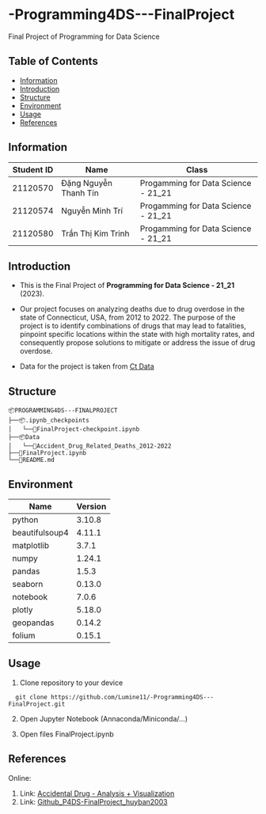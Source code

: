 # -Programming4DS---FinalProject
Final Project of Programming for Data Science

## Table of Contents
- [Information](#information)
- [Introduction](#introduction)
- [Structure](#structure)
- [Environment](#environment)
- [Usage](#usage)
- [References](#references)

## Information

| Student ID | Name                   | Class                                  |
| ---------- | ---------------------- | -------------------------------------- | 
| 21120570   | Đặng Nguyễn Thanh Tín  | Progamming for Data Science - 21_21    |
| 21120574   | Nguyễn Minh Trí        | Progamming for Data Science - 21_21    |
| 21120580   | Trần Thị Kim Trinh     | Progamming for Data Science - 21_21    |

## Introduction

- This is the Final Project of **Programming for Data Science - 21_21** (2023).

- Our project focuses on analyzing deaths due to drug overdose in the state of Connecticut, USA, from 2012 to 2022. The purpose of the project is to identify combinations of drugs that may lead to fatalities, pinpoint specific locations within the state with high mortality rates, and consequently propose solutions to mitigate or address the issue of drug overdose.

- Data for the project is taken from [Ct Data](https://data.ct.gov/Health-and-Human-Services/Accidental-Drug-Related-Deaths-2012-2022/rybz-nyjw/about_data?fbclid=IwAR07ZT1I07dfkynbNXFZ6rKKL8raxbwHtE2UbdYQyFgr8NHr_UvmOcSAT7Q)

## Structure

```
📦PROGRAMMING4DS---FINALPROJECT
├──📦.ipynb_checkpoints
│   └──📜FinalProject-checkpoint.ipynb
├──📦Data
│   └──📜Accident_Drug_Related_Deaths_2012-2022
├──📜FinalProject.ipynb  
└──📜README.md
```

## Environment

| Name            |     Version   |
|-----------------|---------------|
| python          |     3.10.8    |
| beautifulsoup4  |     4.11.1    |
| matplotlib      |     3.7.1     |
| numpy           |     1.24.1    |
| pandas          |     1.5.3     |
| seaborn         |     0.13.0    |
| notebook        |     7.0.6     |
| plotly          |     5.18.0    |
| geopandas       |     0.14.2    |
| folium          |     0.15.1    |

## Usage

1. Clone repository to your device

```
  git clone https://github.com/Lumine11/-Programming4DS---FinalProject.git
```
2. Open Jupyter Notebook (Annaconda/Miniconda/...)

3. Open files FinalProject.ipynb

## References
Online:
1. Link: [Accidental Drug - Analysis + Visualization](https://www.kaggle.com/code/fabriciositto/accidental-drug-analysis-visualization?fbclid=IwAR3r4unuG5Hp7arsvd6tUlaj5TW-3EXl8objVaR4XotuKsPMUbTcV0Afuy8)
2. Link: [Github_P4DS-FinalProject_huyban2003](https://github.com/huyban2003/P4DS-FinalProject/blob/main/Notebook.ipynb?fbclid=IwAR1roSyqhOHEDbvlT8M7RGPZGtzJ4jFOeecj8q_4l8tCvSnLnos9deKotC0)